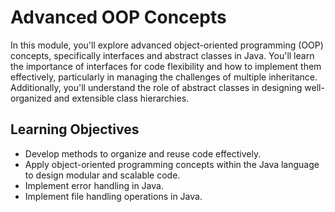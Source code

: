 <h1>Advanced OOP Concepts</h1>
<p>In this module, you'll explore advanced object-oriented programming (OOP) concepts, specifically interfaces and abstract classes in Java.
  You'll learn the importance of interfaces for code flexibility and how to implement them effectively, particularly in managing the challenges
  of multiple inheritance. Additionally, you'll understand the role of abstract classes in designing well-organized and 
  extensible class hierarchies.</p>
<h2>Learning Objectives</h2>
<ul>
  <li>Develop methods to organize and reuse code effectively.</li>
  <li>Apply object-oriented programming concepts within the Java language to design modular and scalable code.</li>
  <li>Implement error handling in Java.</li>
  <li>Implement file handling operations in Java.</li>
</ul>
